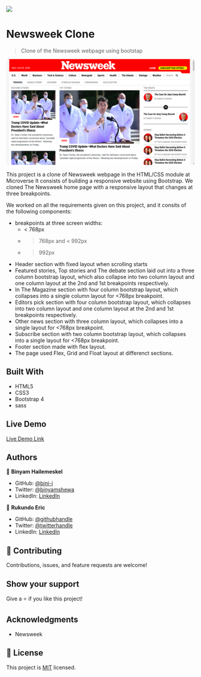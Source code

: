 ![](https://img.shields.io/badge/Microverse-blueviolet)

# Newsweek Clone

> Clone of the Newsweek webpage using bootstap

![screenshot](./assets/img/app_screenshot.png)

This project is a clone of Newsweek webpage in the HTML/CSS module at Microverse
It consists of building a responsive website using Bootstrap. We cloned The Newsweek home page with a responsive layout that changes at three breakpoints.

We worked on all the requirements given on this project, and it consits of the following components:

- breakpoints at three screen widths:
    - < 768px
    - > 768px and < 992px
    - > 992px
- Header section with fixed layout when scrolling starts
- Featured stories, Top stories and The debate section laid out into a three column bootstrap layout,
  which also collapse into two column layout and one column layout at the 2nd and 1st breakpoints respectively.
- In The Magazine section with four column bootstrap layout, which collapses into a single column layout for <768px breakpoint.
- Editors pick section with four column bootstrap layout, which collapses into two column layout and one column layout at the 2nd and 1st breakpoints    respectively.
- Other news section with three column layout, which collapses into a single layout for <768px breakpoint.
- Subscribe section with two column bootstrap layout, which collapses into a single layout for <768px breakpoint.
- Footer section made with flex layout.
- The page used Flex, Grid and Float layout at differenct sections.

## Built With

- HTML5
- CSS3
- Bootstrap 4
- sass

## Live Demo

[Live Demo Link](https://bini-i.github.io/Newsweek-Clone/index)

## Authors

👤 **Binyam Hailemeskel**

- GitHub: [@bini-i](https://github.com/bini-i)
- Twitter: [@binyamshewa](https://twitter.com/binyamshewa)
- LinkedIn: [LinkedIn](https://www.linkedin.com/in/binyam-hailemeskel-728048151/)

👤 **Rukundo Eric**

- GitHub: [@githubhandle](https://github.com/rukundoeric)
- Twitter: [@twitterhandle](https://twitter.com/rukundoeric005)
- LinkedIn: [LinkedIn](https://www.linkedin.com/in/rukundo-eric-000bba181/)

## 🤝 Contributing

Contributions, issues, and feature requests are welcome!

## Show your support

Give a ⭐️ if you like this project!

## Acknowledgments

- Newsweek

## 📝 License

This project is [MIT](./LICENSE) licensed.
